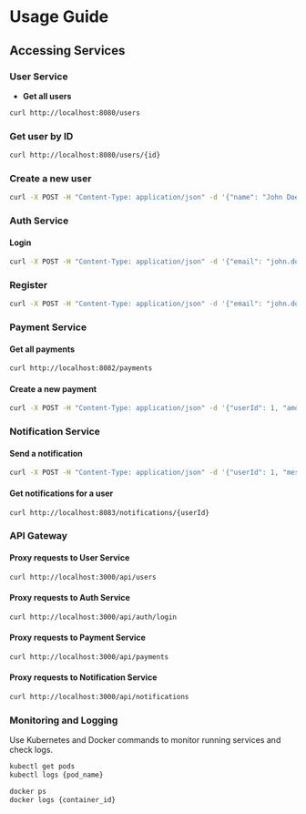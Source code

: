 # Usage Guide

## Accessing Services

### User Service
- **Get all users**
```bash
curl http://localhost:8080/users
```
### Get user by ID
```bash
curl http://localhost:8080/users/{id}
```
### Create a new user
```bash
curl -X POST -H "Content-Type: application/json" -d '{"name": "John Doe", "email": "john.doe@example.com", "password": "password"}' http://localhost:8080/users
```
### Auth Service
#### Login
```bash
curl -X POST -H "Content-Type: application/json" -d '{"email": "john.doe@example.com", "password": "password"}' http://localhost:8081/auth/login
```
### Register
```bash
curl -X POST -H "Content-Type: application/json" -d '{"email": "john.doe@example.com", "password": "password"}' http://localhost:8081/auth/register
```
### Payment Service
#### Get all payments
```bash
curl http://localhost:8082/payments
```
#### Create a new payment
```bash
curl -X POST -H "Content-Type: application/json" -d '{"userId": 1, "amount": 100.0}' http://localhost:8082/payments
```
### Notification Service
#### Send a notification
```bash
curl -X POST -H "Content-Type: application/json" -d '{"userId": 1, "message": "Hello, John!"}' http://localhost:8083/notifications
```
#### Get notifications for a user
```bash
curl http://localhost:8083/notifications/{userId}
```
### API Gateway
#### Proxy requests to User Service
```bash
curl http://localhost:3000/api/users
```
#### Proxy requests to Auth Service
```bash
curl http://localhost:3000/api/auth/login
```
#### Proxy requests to Payment Service
```bash
curl http://localhost:3000/api/payments
```
#### Proxy requests to Notification Service
```bash
curl http://localhost:3000/api/notifications
```
### Monitoring and Logging
Use Kubernetes and Docker commands to monitor running services and check logs.

```bash
kubectl get pods
kubectl logs {pod_name}

docker ps
docker logs {container_id}
```
